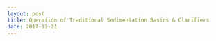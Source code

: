 ```yaml
---
layout: post
title: Operation of Traditional Sedimentation Basins & Clarifiers
date: 2017-12-21
---
```


